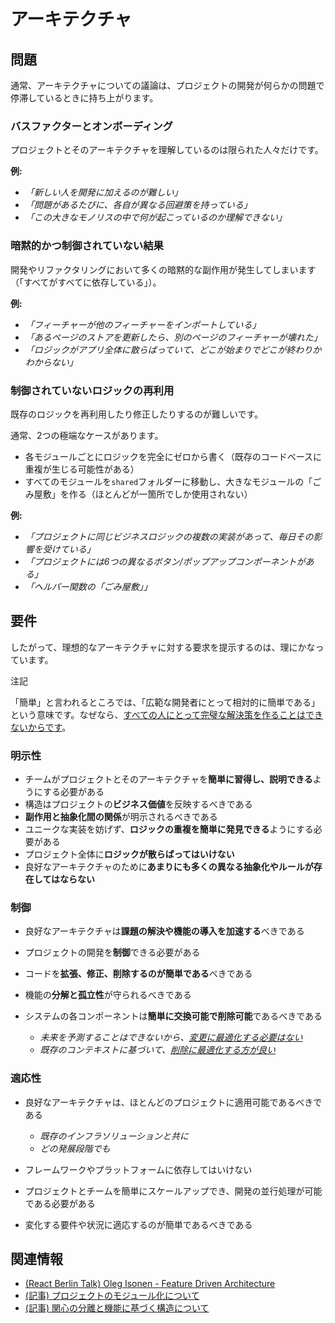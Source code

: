 # アーキテクチャ

## 問題[​](#problems "この見出しへの直接リンク")

通常、アーキテクチャについての議論は、プロジェクトの開発が何らかの問題で停滞しているときに持ち上がります。

### バスファクターとオンボーディング[​](#バスファクターとオンボーディング "この見出しへの直接リンク")

プロジェクトとそのアーキテクチャを理解しているのは限られた人々だけです。

**例:**

* *「新しい人を開発に加えるのが難しい」*
* *「問題があるたびに、各自が異なる回避策を持っている」*
* *「この大きなモノリスの中で何が起こっているのか理解できない」*

### 暗黙的かつ制御されていない結果[​](#implicit-and-uncontrolled-consequences "この見出しへの直接リンク")

開発やリファクタリングにおいて多くの暗黙的な副作用が発生してしまいます（「すべてがすべてに依存している」）。

**例:**

* *「フィーチャーが他のフィーチャーをインポートしている」*
* *「あるページのストアを更新したら、別のページのフィーチャーが壊れた」*
* *「ロジックがアプリ全体に散らばっていて、どこが始まりでどこが終わりかわからない」*

### 制御されていないロジックの再利用[​](#uncontrolled-reuse-of-logic "この見出しへの直接リンク")

既存のロジックを再利用したり修正したりするのが難しいです。

通常、2つの極端なケースがあります。

* 各モジュールごとにロジックを完全にゼロから書く（既存のコードベースに重複が生じる可能性がある）
* すべてのモジュールを`shared`フォルダーに移動し、大きなモジュールの「ごみ屋敷」を作る（ほとんどが一箇所でしか使用されない）

**例:**

* *「プロジェクトに同じビジネスロジックの複数の実装があって、毎日その影響を受けている」*
* *「プロジェクトには6つの異なるボタン/ポップアップコンポーネントがある」*
* *「ヘルパー関数の「ごみ屋敷」」*

## 要件[​](#requirements "この見出しへの直接リンク")

したがって、理想的なアーキテクチャに対する要求を提示するのは、理にかなっています。

注記

「簡単」と言われるところでは、「広範な開発者にとって相対的に簡単である」という意味です。なぜなら、[すべての人にとって完璧な解決策を作ることはできないからです](/documentation/ja/docs/about/mission.md#limitations)。

### 明示性[​](#明示性 "この見出しへの直接リンク")

* チームがプロジェクトとそのアーキテクチャを**簡単に習得し、説明できる**ようにする必要がある
* 構造はプロジェクトの**ビジネス価値**を反映するべきである
* **副作用と抽象化間の関係**が明示されるべきである
* ユニークな実装を妨げず、**ロジックの重複を簡単に発見できる**ようにする必要がある
* プロジェクト全体に**ロジックが散らばってはいけない**
* 良好なアーキテクチャのために**あまりにも多くの異なる抽象化やルールが存在してはならない**

### 制御[​](#制御 "この見出しへの直接リンク")

* 良好なアーキテクチャは**課題の解決や機能の導入を加速する**べきである

* プロジェクトの開発を**制御**できる必要がある

* コードを**拡張、修正、削除するのが簡単である**べきである

* 機能の**分解と孤立性**が守られるべきである

* システムの各コンポーネントは**簡単に交換可能で削除可能**であるべきである

  <!-- -->

  * *未来を予測することはできないから、[変更に最適化する必要はない](https://youtu.be/BWAeYuWFHhs?t=1631)*
  * *既存のコンテキストに基づいて、[削除に最適化する方が良い](https://youtu.be/BWAeYuWFHhs?t=1666)*

### 適応性[​](#適応性 "この見出しへの直接リンク")

* 良好なアーキテクチャは、ほとんどのプロジェクトに適用可能であるべきである

  <!-- -->

  * *既存のインフラソリューションと共に*
  * *どの発展段階でも*

* フレームワークやプラットフォームに依存してはいけない

* プロジェクトとチームを簡単にスケールアップでき、開発の並行処理が可能である必要がある

* 変化する要件や状況に適応するのが簡単であるべきである

## 関連情報[​](#see-also "この見出しへの直接リンク")

* [(React Berlin Talk) Oleg Isonen - Feature Driven Architecture](https://youtu.be/BWAeYuWFHhs)
* [(記事) プロジェクトのモジュール化について](https://alexmngn.medium.com/why-react-developers-should-modularize-their-applications-d26d381854c1)
* [(記事) 関心の分離と機能に基づく構造について](https://ryanlanciaux.com/blog/2017/08/20/a-feature-based-approach-to-react-development/)
